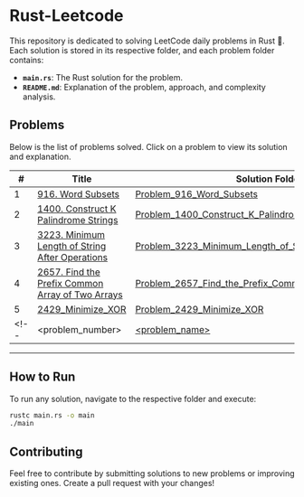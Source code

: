 # Rust-Leetcode

This repository is dedicated to solving LeetCode daily problems in Rust 🦀. Each solution is stored in its respective folder, and each problem folder contains:

- **`main.rs`**: The Rust solution for the problem.
- **`README.md`**: Explanation of the problem, approach, and complexity analysis.

## Problems
Below is the list of problems solved. Click on a problem to view its solution and explanation.

| #   | Title                                                                 | Solution Folder                  |
| --- | --------------------------------------------------------------------- | -------------------------------- |
| 1   | [916. Word Subsets](https://leetcode.com/problems/word-subsets/) | [Problem_916_Word_Subsets](./Problem_916_Word_Subsets/) |
|2|[1400. Construct K Palindrome Strings](https://leetcode.com/problems/construct-k-palindrome-strings/)|[Problem_1400_Construct_K_Palindrome_Strings](./Problem_1400_Construct_K_Palindrome_Strings)|
|3|[3223. Minimum Length of String After Operations](https://leetcode.com/problems/minimum-length-of-string-after-operations/)|[Problem_3223_Minimum_Length_of_String_After_Operations](./Problem_3223_Minimum_Length_of_String_After_Operations)|
|4|[2657. Find the Prefix Common Array of Two Arrays](https://leetcode.com/problems/find-the-prefix-common-array-of-two-arrays)|[Problem_2657_Find_the_Prefix_Common_Array_of_Two_Arrays](./Problem_2657_Find_the_Prefix_Common_Array_of_Two_Arrays)|
|5|[2429_Minimize_XOR](https://leetcode.com/problems/minimize-xor/)|[Problem_2429_Minimize_XOR](./Problem_2429_Minimize_XOR)|
<!-- |<problem_number>|[<problem_name>](<problem_link>)|[<folder_name>](<folder_link>)| -->


---

## How to Run

To run any solution, navigate to the respective folder and execute:

```bash
rustc main.rs -o main
./main
```

## Contributing
Feel free to contribute by submitting solutions to new problems or improving existing ones. Create a pull request with your changes!

